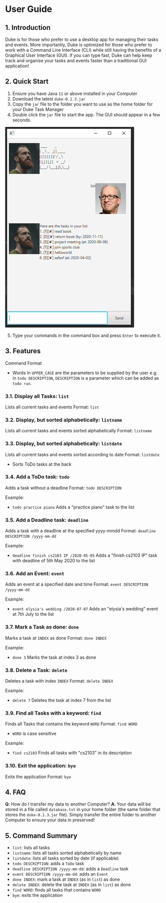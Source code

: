 # User Guide

## 1. Introduction

Duke is for those who prefer to use a desktop app for managing their tasks and events. More importantly, Duke is optimized for those who prefer to work with a Command Line Interface (CLI) while still having the benefits of a Graphical User Interface (GUI). If you can type fast, Duke can help keep track and organise your tasks and events faster than a traditional GUI application!

## 2. Quick Start

1. Ensure you have Java `11` or above installed in your Computer
2. Download the latest `duke-0.1.3.jar`
3. Copy the `jar` file to the folder you want to use as the home folder for your Duke Task Manager
4. Double click the `jar` file to start the app. The GUI should appear in a few seconds.

![Image of GUI](https://github.com/hhjoel/duke/blob/master/docs/Ui.PNG?raw=true)

5. Type your commands in the command box and press `Enter` to execute it.

## 3. Features

Command Format

* Words in `UPPER_CASE` are the parameters to be supplied by the user e.g. in `todo DESCRIPTION`, `DESCRIPTION` is a parameter which can be added as `todo run`.

### 3.1. Display all Tasks: __`list`__

Lists all current tasks and events
Format: `list`

### 3.2. Display, but sorted alphabetically: __`listname`__

Lists all current tasks and events sorted alphabetically
Format: `listname`

### 3.3. Display, but sorted alphabetically: __`listdate`__

Lists all current tasks and events sorted according to date
Format: `listdate`

* Sorts ToDo tasks at the back

### 3.4. Add a ToDo task: __`todo`__

Adds a task without a deadline
Format: `todo DESCRIPTION`

Example:

* `todo practice piano`
Adds a "practice piano" task to the list

### 3.5. Add a Deadline task: __`deadline`__

Adds a task with a deadline at the specified yyyy-mmdd
Format: `deadline DESCRIPTION /yyyy-mm-dd`

Example:

* `deadline finish cs2103 IP /2020-05-05`
Adds a "finish cs2103 IP" task with deadline of 5th May 2020 to the list

### 3.6. Add an Event: __`event`__

Adds an event at a specified date and time
Format: `event DESCRIPTION /yyyy-mm-dd`

Example:

* `event elysia's wedding /2020-07-07`
Adds an "elysia's wedding" event at 7th July to the list

### 3.7. Mark a Task as done: __`done`__

Marks a task at `INDEX` as done
Format: `done INDEX`

Example:

* `done 3`
Marks the task at index 3 as done

### 3.8. Delete a Task: __`delete`__

Deletes a task with index `INDEX`
Format: `delete INDEX`

Example:

* `delete 7`
Deletes the task at index 7 from the list

### 3.9. Find all Tasks with a keyword: __`find`__

Finds all Tasks that contains the keyword `WORD`
Format: `find WORD`

* `WORD` is case sensitive

Example:

* `find cs2103`
Finds all tasks with "cs2103" in its description

### 3.10. Exit the application: __`bye`__

Exits the application
Format: `bye`

## 4. FAQ

__Q__: How do I transfer my data to another Computer?
__A__: Your data will be stored in a file called `database.txt` in your home folder (the same folder that stores the `duke-0.1.3.jar` file). Simply transfer the entire folder to another Computer to ensure your data in preserved!

## 5. Command Summary

* `list`: lists all tasks
* `listname`: lists all tasks sorted alphabetically by name
* `listdate`: lists all tasks sorted by date (if applicable)
* `todo DESCRIPTION`: adds a `ToDo` task
* `deadline DESCRIPTION /yyyy-mm-dd`: adds a `Deadline` task
* `event DESCRIPTION /yyyy-mm-dd`: adds an `Event`
* `done INDEX`: mark a task at `INDEX` (as in `list`) as done
* `delete INDEX`: delete the task at `INDEX` (as in `list`) as done
* `find WORD`: finds all tasks that contains `WORD`
* `bye`: exits the application

